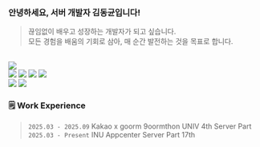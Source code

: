 

<div align="start">
<h3>안녕하세요, 서버 개발자 김동균입니다!</h3>

> 끊임없이 배우고 성장하는 개발자가 되고 싶습니다.   
모든 경험을 배움의 기회로 삼아, 매 순간 발전하는 것을 목표로 합니다.

<br>
<img src = "https://img.shields.io/badge/Spring-6DB33F?style=for-the-badge&logo=Spring&logoColor=white">
<br>
<img src="https://img.shields.io/badge/MySQL-4479A1?style=for-the-badge&logo=MySQL&logoColor=white">
<img src="https://img.shields.io/badge/MariaDB-003545?style=for-the-badge&logo=MariaDB&logoColor=white">
<img src="https://img.shields.io/badge/Oracle-FF0000?style=for-the-badge&logo=Oracle&logoColor=white">
<img src="https://img.shields.io/badge/Redis-FF4438?style=for-the-badge&logo=Redis&logoColor=white">
<br>
<img src="https://img.shields.io/badge/Docker-2496ED?style=for-the-badge&logo=Docker&logoColor=white"> 
<img src="https://img.shields.io/badge/Aws-FF9900?style=for-the-badge&logo=amazonwebservices&logoColor=white">

<br>
<h3>🗒️ Work Experience</h3>

> `2025.03 - 2025.09` Kakao x goorm 9oormthon UNIV 4th Server Part<br>
`2025.03 - Present` INU Appcenter Server Part 17th <br>

<br>
<!-- <div align="start">

  [![Solved.ac
프로필](http://mazassumnida.wtf/api/v2/generate_badge?boj=steem3246)](https://solved.ac/steem3246)

</div> -->

